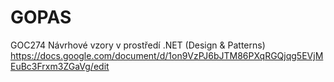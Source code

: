 # GOPAS

GOC274 Návrhové vzory v prostředí .NET (Design & Patterns)
https://docs.google.com/document/d/1on9VzPJ6bJTM86PXqRGQjqg5EVjMEuBc3Frxm3ZGaVg/edit
